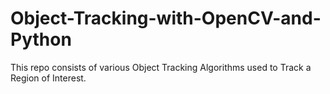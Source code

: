 # Object-Tracking-with-OpenCV-and-Python
This repo consists of various Object Tracking Algorithms used to Track a Region of Interest.
